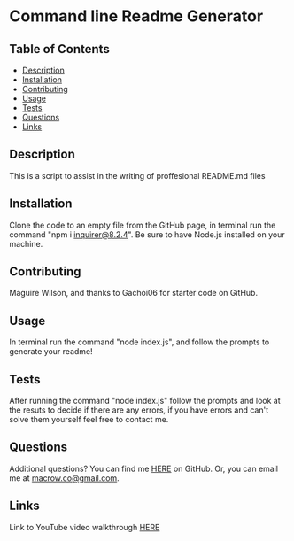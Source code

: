 # Command line Readme Generator

## Table of Contents

- [Description](#description)
- [Installation](#installation)
- [Contributing](#contributing)
- [Usage](#usage)
- [Tests](#tests)
- [Questions](#questions)
- [Links](#links)

## Description

This is a script to assist in the writing of proffesional README.md files

## Installation

Clone the code to an empty file from the GitHub page, in terminal run the command "npm i inquirer@8.2.4". Be sure to have Node.js installed on your machine.

## Contributing

Maguire Wilson, and thanks to Gachoi06 for starter code on GitHub.

## Usage

In terminal run the command "node index.js", and follow the prompts to generate your readme!

## Tests

After running the command "node index.js" follow the prompts and look at the resuts to decide if there are any errors, if you have errors and can't solve them yourself feel free to contact me.

## Questions

Additional questions?
You can find me [HERE](https://github.com/MacroWil) on GitHub.
Or, you can email me at macrow.co@gmail.com.

## Links

Link to YouTube video walkthrough [HERE](https://www.youtube.com/watch?v=OlKQOsCZVZ0)
